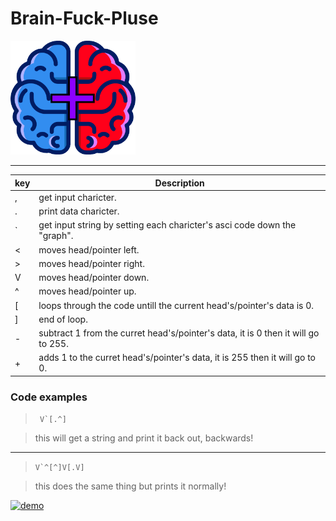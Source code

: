 # Brain-Fuck-Pluse
<img src="Brain Fuck+ logo.png" alt="drawing" width="200"/>
<hr>

| key | Description                                                                     |
|-----|---------------------------------------------------------------------------------|
| , | get input charicter.                                                              |
| . | print data charicter.                                                             |
| \` | get input string by setting each charicter's asci code down the "graph".         |
| < | moves head/pointer left.                                                          |
| > | moves head/pointer right.                                                         |
| V | moves head/pointer down.                                                          |
| ^ | moves head/pointer up.                                                            |
| \[ | loops through the code untill the current head's/pointer's data is 0.            |
| ] | end of loop.                                                                      |
| - | subtract 1 from the curret head's/pointer's data, it is 0 then it will go to 255. |
| + | adds 1 to the curret head's/pointer's data, it is 255 then it will go to 0.       |

### Code examples

> ``` V`[.^]```

> this will get a string and print it back out, backwards!

<hr>

> ```V`^[^]V[.V]```

> this does the same thing but prints it normally!

<a href="https://repl.it/github/cyleja1234/Brain-Fuck/blob/main/main.py"><img src="https://i.ibb.co/5XQm9kh/demo.png" alt="demo" border="0"></a>

